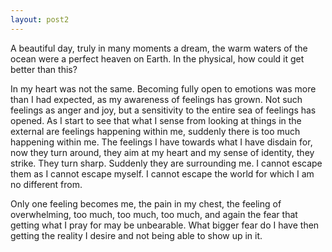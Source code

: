 ```yaml
---
layout: post2
---
```


A beautiful day, truly in many moments a dream, the warm waters of the ocean were
a perfect heaven on Earth. In the physical, how could it get better than this?

In my heart was not the same. Becoming fully open to emotions was more than I
had expected, as my awareness of feelings has grown. Not such feelings as anger
and joy, but a sensitivity to the entire sea of feelings has opened. As I start
to see that what I sense from looking at things in the external are feelings
happening within me, suddenly there is too much happening within me. The feelings
I have towards what I have disdain for, now they turn around, they aim at my
heart and my sense of identity, they strike. They turn sharp. Suddenly they are
surrounding me. I cannot escape them as I cannot escape myself. I cannot escape
the world for which I am no different from.

Only one feeling becomes me, the pain in my chest, the feeling of overwhelming,
too much, too much, too much, and again the fear that getting what I pray for
may be unbearable. What bigger fear do I have then getting the reality I desire
and not being able to show up in it.
